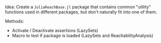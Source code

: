 Idea: Create a `JuliaReachBase.jl` package that contains common "utility" functions used in different packages, but don't naturally fit into one of them.

Methods:

-  Activate / Deactivate assertions (LazySets)
-  Macro to test if package is loaded (LazySets and ReachabilityAnalysis)
